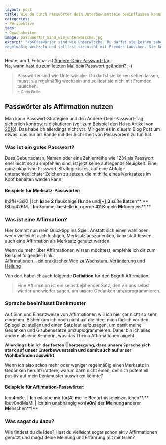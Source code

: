 ```yaml
---
layout: post
title: Wie du durch Passwörter dein Unterbewusstsein beeinflussen kannst
categories:
- Perspektive
tags:
- Gewohnheiten
image: passwoerter_sind_wie_unterwaesche.jpg
excerpt: "<p>Passwörter sind wie Unterwäsche. Du darfst sie keinen sehen lassen, musst sie
regelmäßig wechseln und solltest sie nicht mit Fremden tauschen. Sie können aber noch viel mehr, bspw. als Affirmation genutzt werden. Neugierig wie?</p>"
---
```


Heute, am 1. Februar ist [Ändere-Dein-Passwort-Tag](http://www.kleiner-kalender.de/event/nationaler-aendere-dein-passwort-tag/94463.html).<br/>
Na, wann hast du zum letzten Mal dein Passwort geändert? ;-)

> Passwörter sind wie Unterwäsche. Du darfst sie keinen sehen lassen, musst sie
regelmäßig wechseln und solltest sie nicht mit Fremden tauschen.<br/>
– <small>Chris Pirillo</small>

## Passwörter als Affirmation nutzen

Man kann Passwort-Strategien und den Ändere-Dein-Passwort-Tag sicherlich
kontrovers diskutieren (vgl. zum Beispiel den [Heise Artikel von 2018](https://www.heise.de/newsticker/meldung/Aendere-dein-Passwort-Tag-Lass-es-doch-einfach-bleiben-3956127.html)).
Das habe ich allerdings nicht vor. Mir geht es in diesem Blog Post um etwas, das
nur am Rande mit der Sicherheit von Passwörtern zu tun hat.

### Was ist ein gutes Passwort?

Dass Geburtsdaten, Namen oder eine Zahlenreihe wie 1234 als Passwort eher nicht
so zu empfehlen sind, ist jetzt keine aufregende Neuigkeit. Eine ganz okay-ishe
Passwort-Strategie ist es, auf eine Abfolge unterschiedlichster Zeichen zu
setzen, die mithilfe eines Merksatzes im Kopf behalten werden kann.

#### Beispiele für Merksatz-Passwörter:

Ih2fH+3sK! | **I**ch **h**abe **2** **f**lauschige **H**unde und[**+**] **3** **s**üße **K**atzen**!**
ISbig42KM. | **I**m **S**ommer **b**estelle **i**ch **g**erne **42** **K**ugeln **M**eloneneis**.**

### Was ist eine Affirmation?

Hier kommt nun mein Quicktipp ins Spiel. Anstatt sich einen wahllosen, wenn
vielleicht auch lustigen, Merksatz auszudenken, kann stattdessen auch eine
Affirmation als Merksatz genutzt werden.

Wenn du mehr über Affirmationen wissen möchtest, empfehle ich dir zum Beispiel
folgenden Link:<br/>
[Affirmationen – ein praktischer Weg zu Wachstum, Veränderung und Heilung](https://zeitzuleben.de/affirmationen-ein-praktischer-weg-zu-wachstum-veranderung-und-heilung/)

Von dort habe ich auch folgende **Definition** für den Begriff Affirmation:

>Eine Affirmation ist ein selbstbejahender Satz, den wir uns selbst wieder und wieder sagen, um unsere Gedanken umzuprogrammieren.

### Sprache beeinflusst Denkmuster

Auf Sinn und Einsatzweise von Affirmationen will ich hier gar nicht so sehr
eingehen. Bisher kam ich noch nicht auf die Idee, mich täglich vor den Spiegel
zu stellen und einen Satz laut aufzusagen, um damit meine Gedanken und
Glaubenssätze umzuprogrammieren. Daher bin ich alles andere als eine Kennerin,
was das Thema Affirmationen angeht.

**Allerdings bin ich der festen Überzeugung, dass unsere Sprache sich stark auf
unser Unterbewusstsein und damit auch auf unser Wohlbefinden auswirkt.**

Wenn ich also schon mehr oder weniger regelmäßig einen Merksatz in Gedanken
herunterrattere, warum dann nicht einen, der sich potentiell positiv auf mein
Denkmuster auswirken könnte?

#### Beispiele für Affirmation-Passwörter:

Iem4mBe. | **I**ch **e**rlaube **m**ir für[**4**] **m**eine **B**edürfnisse **e**inzustehen**.**
Ibuv0ndMaM! | **I**ch **b**in **u**nabhängig von[**v0n**] **d**er **M**einung **a**nderer **M**enschen**!**

### Was sagst du dazu?

Wie findest du die Idee? Hast du vielleicht sogar schon aktiv Affirmationen
genutzt und magst deine Meinung und Erfahrung mit mir teilen?

